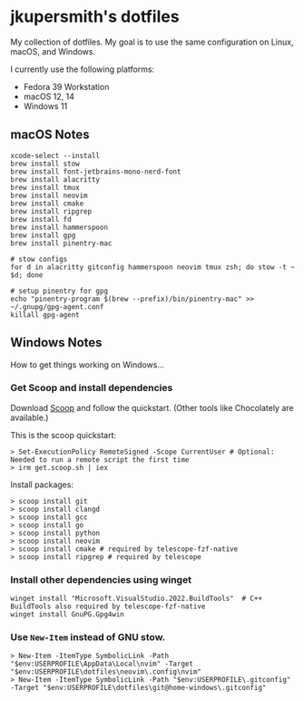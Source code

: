 # jkupersmith's dotfiles

My collection of dotfiles.  My goal is to use the same configuration on Linux, macOS, and Windows.

I currently use the following platforms:
- Fedora 39 Workstation
- macOS 12, 14
- Windows 11

## macOS Notes

```
xcode-select --install
brew install stow
brew install font-jetbrains-mono-nerd-font
brew install alacritty
brew install tmux
brew install neovim
brew install cmake
brew install ripgrep
brew install fd
brew install hammerspoon
brew install gpg
brew install pinentry-mac

# stow configs
for d in alacritty gitconfig hammerspoon neovim tmux zsh; do stow -t ~ $d; done

# setup pinentry for gpg
echo "pinentry-program $(brew --prefix)/bin/pinentry-mac" >> ~/.gnupg/gpg-agent.conf
killall gpg-agent
```

## Windows Notes

How to get things working on Windows...

### Get Scoop and install dependencies

Download [Scoop](https://scoop.sh/) and follow the quickstart. (Other tools like Chocolately are available.)

This is the scoop quickstart:

```
> Set-ExecutionPolicy RemoteSigned -Scope CurrentUser # Optional: Needed to run a remote script the first time
> irm get.scoop.sh | iex
```

Install packages:

```
> scoop install git
> scoop install clangd
> scoop install gcc
> scoop install go
> scoop install python
> scoop install neovim
> scoop install cmake # required by telescope-fzf-native
> scoop install ripgrep # required by telescope
```

### Install other dependencies using winget

```
winget install "Microsoft.VisualStudio.2022.BuildTools"  # C++ BuildTools also required by telescope-fzf-native
winget install GnuPG.Gpg4win
```

### Use `New-Item` instead of GNU stow.

```
> New-Item -ItemType SymbolicLink -Path "$env:USERPROFILE\AppData\Local\nvim" -Target "$env:USERPROFILE\dotfiles\neovim\.config\nvim"
> New-Item -ItemType SymbolicLink -Path "$env:USERPROFILE\.gitconfig" -Target "$env:USERPROFILE\dotfiles\git@home-windows\.gitconfig"
```
